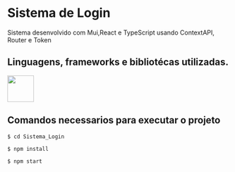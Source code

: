 <h1 text-align="center">Sistema de Login</h1>
Sistema desenvolvido com Mui,React e TypeScript usando ContextAPI, Router e Token

## Linguagens, frameworks e bibliotécas utilizadas.
  
  <img height="60" width="60" src="https://cdn.jsdelivr.net/gh/devicons/devicon/icons/typescript/typescript-original.svg" />
          
## Comandos necessarios para executar o projeto  
```
$ cd Sistema_Login
```
```
$ npm install
```
```
$ npm start
```
